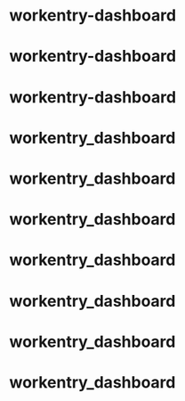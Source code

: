 # workentry-dashboard
# workentry-dashboard
# workentry-dashboard
# workentry_dashboard
# workentry_dashboard
# workentry_dashboard
# workentry_dashboard
# workentry_dashboard
# workentry_dashboard
# workentry_dashboard
